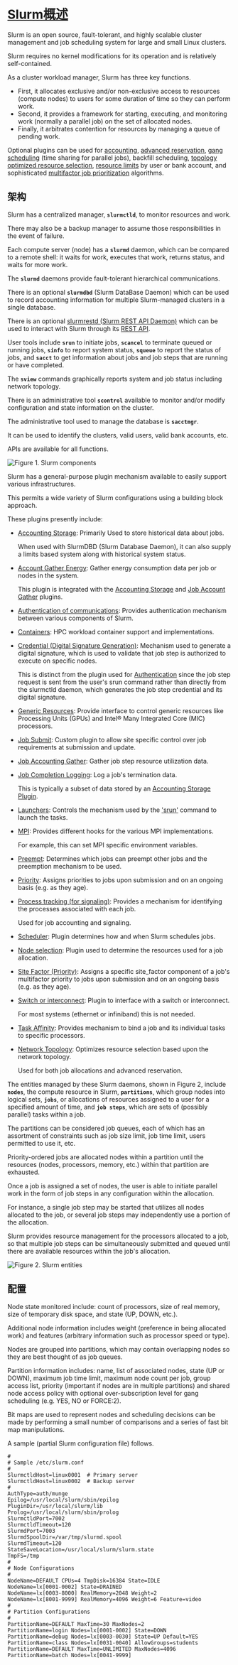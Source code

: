 # [Slurm概述](https://slurm.schedmd.com/overview.html)

Slurm is an open source, fault-tolerant, and highly scalable cluster management and job scheduling system for large and small Linux clusters.

Slurm requires no kernel modifications for its operation and is relatively self-contained.

As a cluster workload manager, Slurm has three key functions.

+ First, it allocates exclusive and/or non-exclusive access to resources (compute nodes) to users for some duration of time so they can perform work.
+ Second, it provides a framework for starting, executing, and monitoring work (normally a parallel job) on the set of allocated nodes.
+ Finally, it arbitrates contention for resources by managing a queue of pending work.

Optional plugins can be used for [accounting](https://slurm.schedmd.com/accounting.html), [advanced reservation](https://slurm.schedmd.com/reservations.html), [gang scheduling](https://slurm.schedmd.com/gang_scheduling.html) (time sharing for parallel jobs), backfill scheduling, [topology optimized resource selection](https://slurm.schedmd.com/topology.html), [resource limits](https://slurm.schedmd.com/resource_limits.html) by user or bank account, and sophisticated [multifactor job prioritization](https://slurm.schedmd.com/priority_multifactor.html) algorithms.

## 架构

Slurm has a centralized manager, **`slurmctld`**, to monitor resources and work.

There may also be a backup manager to assume those responsibilities in the event of failure.

Each compute server (node) has a **`slurmd`** daemon, which can be compared to a remote shell: it waits for work, executes that work, returns status, and waits for more work.

The **`slurmd`** daemons provide fault-tolerant hierarchical communications.

There is an optional **`slurmdbd`** (Slurm DataBase Daemon) which can be used to record accounting information for multiple Slurm-managed clusters in a single database.

There is an optional [slurmrestd (Slurm REST API Daemon)](https://slurm.schedmd.com/rest.html) which can be used to interact with Slurm through its [REST API](https://en.wikipedia.org/wiki/Representational_state_transfer).

User tools include **`srun`** to initiate jobs, **`scancel`** to terminate queued or running jobs, **`sinfo`** to report system status, **`squeue`** to report the status of jobs, and **`sacct`** to get information about jobs and job steps that are running or have completed.

The **`sview`** commands graphically reports system and job status including network topology.

There is an administrative tool **`scontrol`** available to monitor and/or modify configuration and state information on the cluster.

The administrative tool used to manage the database is **`sacctmgr`**.

It can be used to identify the clusters, valid users, valid bank accounts, etc.

APIs are available for all functions.

![Figure 1. Slurm components](image/0101.slurm-overview.gif)

Slurm has a general-purpose plugin mechanism available to easily support various infrastructures.

This permits a wide variety of Slurm configurations using a building block approach.

These plugins presently include:

+ [Accounting Storage](https://slurm.schedmd.com/accounting_storageplugins.html): Primarily Used to store historical data about jobs.

  When used with SlurmDBD (Slurm Database Daemon), it can also supply a limits based system along with historical system status.

+ [Account Gather Energy](https://slurm.schedmd.com/acct_gather_energy_plugins.html): Gather energy consumption data per job or nodes in the system.

  This plugin is integrated with the [Accounting Storage](https://slurm.schedmd.com/accounting_storageplugins.html) and [Job Account Gather](https://slurm.schedmd.com/jobacct_gatherplugins.html) plugins.

+ [Authentication of communications](https://slurm.schedmd.com/authplugins.html): Provides authentication mechanism between various components of Slurm.

+ [Containers](https://slurm.schedmd.com/containers.html): HPC workload container support and implementations.

+ [Credential (Digital Signature Generation)](https://slurm.schedmd.com/cred_plugins.html): Mechanism used to generate a digital signature, which is used to validate that job step is authorized to execute on specific nodes.

  This is distinct from the plugin used for [Authentication](https://slurm.schedmd.com/authplugins.html) since the job step request is sent from the user's srun command rather than directly from the slurmctld daemon, which generates the job step credential and its digital signature.

+ [Generic Resources](https://slurm.schedmd.com/gres.html): Provide interface to control generic resources like Processing Units (GPUs) and Intel® Many Integrated Core (MIC) processors.

+ [Job Submit](https://slurm.schedmd.com/job_submit_plugins.html): Custom plugin to allow site specific control over job requirements at submission and update.

+ [Job Accounting Gather](https://slurm.schedmd.com/jobacct_gatherplugins.html): Gather job step resource utilization data.

+ [Job Completion Logging](https://slurm.schedmd.com/jobcompplugins.html): Log a job's termination data.

  This is typically a subset of data stored by an [Accounting Storage Plugin](https://slurm.schedmd.com/accounting_storageplugins.html).

+ [Launchers](https://slurm.schedmd.com/launch_plugins.html): Controls the mechanism used by the ['srun'](https://slurm.schedmd.com/srun.html) command to launch the tasks.

+ [MPI](https://slurm.schedmd.com/mpiplugins.html): Provides different hooks for the various MPI implementations.

  For example, this can set MPI specific environment variables.

+ [Preempt](https://slurm.schedmd.com/preempt.html): Determines which jobs can preempt other jobs and the preemption mechanism to be used.

+ [Priority](https://slurm.schedmd.com/priority_plugins.html): Assigns priorities to jobs upon submission and on an ongoing basis (e.g. as they age).

+ [Process tracking (for signaling)](https://slurm.schedmd.com/proctrack_plugins.html): Provides a mechanism for identifying the processes associated with each job.

  Used for job accounting and signaling.

+ [Scheduler](https://slurm.schedmd.com/schedplugins.html): Plugin determines how and when Slurm schedules jobs.

+ [Node selection](https://slurm.schedmd.com/selectplugins.html): Plugin used to determine the resources used for a job allocation.

+ [Site Factor (Priority)](https://slurm.schedmd.com/site_factor.html): Assigns a specific site_factor component of a job's multifactor priority to jobs upon submission and on an ongoing basis (e.g. as they age).

+ [Switch or interconnect](https://slurm.schedmd.com/switchplugins.html): Plugin to interface with a switch or interconnect.

  For most systems (ethernet or infiniband) this is not needed.

+ [Task Affinity](https://slurm.schedmd.com/taskplugins.html): Provides mechanism to bind a job and its individual tasks to specific processors.

+ [Network Topology](https://slurm.schedmd.com/topology_plugin.html): Optimizes resource selection based upon the network topology.

  Used for both job allocations and advanced reservation.

The entities managed by these Slurm daemons, shown in Figure 2, include **`nodes`**, the compute resource in Slurm, **`partitions`**, which group nodes into logical sets, **`jobs`**, or allocations of resources assigned to a user for a specified amount of time, and **`job steps`**, which are sets of (possibly parallel) tasks within a job.

The partitions can be considered job queues, each of which has an assortment of constraints such as job size limit, job time limit, users permitted to use it, etc.

Priority-ordered jobs are allocated nodes within a partition until the resources (nodes, processors, memory, etc.) within that partition are exhausted.

Once a job is assigned a set of nodes, the user is able to initiate parallel work in the form of job steps in any configuration within the allocation.

For instance, a single job step may be started that utilizes all nodes allocated to the job, or several job steps may independently use a portion of the allocation.

Slurm provides resource management for the processors allocated to a job, so that multiple job steps can be simultaneously submitted and queued until there are available resources within the job's allocation.

![Figure 2. Slurm entities](image/0102.slurm-overview.gif)

## 配置

Node state monitored include: count of processors, size of real memory, size of temporary disk space, and state (UP, DOWN, etc.).

Additional node information includes weight (preference in being allocated work) and features (arbitrary information such as processor speed or type).

Nodes are grouped into partitions, which may contain overlapping nodes so they are best thought of as job queues.

Partition information includes: name, list of associated nodes, state (UP or DOWN), maximum job time limit, maximum node count per job, group access list, priority (important if nodes are in multiple partitions) and shared node access policy with optional over-subscription level for gang scheduling (e.g. YES, NO or FORCE:2).

Bit maps are used to represent nodes and scheduling decisions can be made by performing a small number of comparisons and a series of fast bit map manipulations.

A sample (partial Slurm configuration file) follows.

```shell
#
# Sample /etc/slurm.conf
#
SlurmctldHost=linux0001  # Primary server
SlurmctldHost=linux0002  # Backup server
#
AuthType=auth/munge
Epilog=/usr/local/slurm/sbin/epilog
PluginDir=/usr/local/slurm/lib
Prolog=/usr/local/slurm/sbin/prolog
SlurmctldPort=7002
SlurmctldTimeout=120
SlurmdPort=7003
SlurmdSpoolDir=/var/tmp/slurmd.spool
SlurmdTimeout=120
StateSaveLocation=/usr/local/slurm/slurm.state
TmpFS=/tmp
#
# Node Configurations
#
NodeName=DEFAULT CPUs=4 TmpDisk=16384 State=IDLE
NodeName=lx[0001-0002] State=DRAINED
NodeName=lx[0003-8000] RealMemory=2048 Weight=2
NodeName=lx[8001-9999] RealMemory=4096 Weight=6 Feature=video
#
# Partition Configurations
#
PartitionName=DEFAULT MaxTime=30 MaxNodes=2
PartitionName=login Nodes=lx[0001-0002] State=DOWN
PartitionName=debug Nodes=lx[0003-0030] State=UP Default=YES
PartitionName=class Nodes=lx[0031-0040] AllowGroups=students
PartitionName=DEFAULT MaxTime=UNLIMITED MaxNodes=4096
PartitionName=batch Nodes=lx[0041-9999]
```




